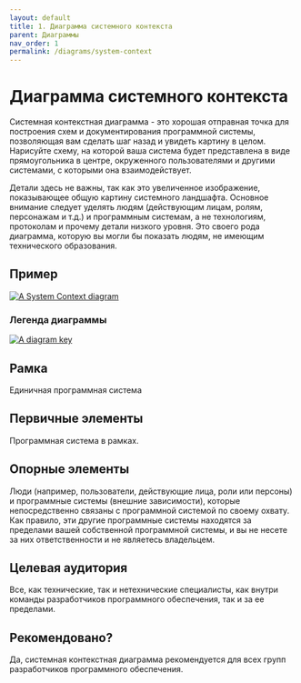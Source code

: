```yaml
---
layout: default
title: 1. Диаграмма системного контекста
parent: Диаграммы
nav_order: 1
permalink: /diagrams/system-context
---
```


# Диаграмма системного контекста

Системная контекстная диаграмма - это хорошая отправная точка для построения схем и документирования программной системы,
позволяющая вам сделать шаг назад и увидеть картину в целом. Нарисуйте схему, на которой ваша система будет представлена
в виде прямоугольника в центре, окруженного пользователями и другими системами, с которыми она взаимодействует.

Детали здесь не важны, так как это увеличенное изображение, показывающее общую картину системного ландшафта. 
Основное внимание следует уделять людям (действующим лицам, ролям, персонажам и т.д.) и программным системам, а не 
технологиям, протоколам и прочему детали низкого уровня. Это своего рода диаграмма, которую вы могли бы показать людям,
не имеющим технического образования.

## Пример

[![A System Context diagram](https://static.structurizr.com/workspace/36141/diagrams/SystemContext.png)](https://static.structurizr.com/workspace/36141/diagrams/SystemContext.png)

### Легенда диаграммы

[![A diagram key](https://static.structurizr.com/workspace/36141/diagrams/SystemContext-key.png)](https://static.structurizr.com/workspace/36141/diagrams/SystemContext-key.png)

## Рамка

Единичная программная система

## Первичные элементы

Программная система в рамках.

## Опорные элементы

Люди (например, пользователи, действующие лица, роли или персоны) и программные системы (внешние зависимости), которые
непосредственно связаны с программной системой по своему охвату. Как правило, эти другие программные системы находятся
за пределами вашей собственной программной системы, и вы не несете за них ответственности и не являетесь владельцем.

## Целевая аудитория

Все, как технические, так и нетехнические специалисты, как внутри команды разработчиков программного обеспечения, 
так и за ее пределами.

## Рекомендовано?

Да, системная контекстная диаграмма рекомендуется для всех групп разработчиков программного обеспечения.

<script type="application/javascript" src="https://code.jquery.com/jquery-3.7.1.slim.min.js"></script>
<script type="application/javascript" src="/assets/c4model.js"></script>